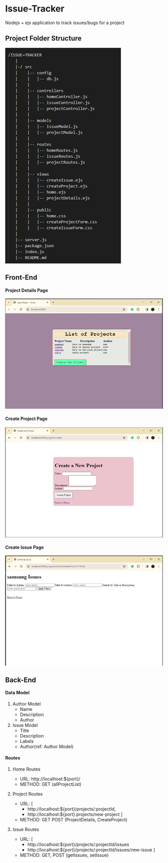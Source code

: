 # Issue-Tracker
Nodejs + ejs  application to track issues/bugs for a project

## Project Folder Structure
![home page](./public/folderStructure.JPG)

## Front-End

#### Project Details Page
![home page](./public/home.JPG)

#### Create Project Page
![Create Project](./public/createProject.JPG)

#### Create Issue Page
![Create Issues](./public/issueDetails.JPG)


## Back-End

#### Data Model
1. Author Model
    - Name
    - Description
    - Author
2. Issue Model
    - Title 
    - Description
    - Labels
    - Author(ref: Author Model)

#### Routes
1. Home Routes
    - URL: http://localhost:${port}/
    - METHOD: GET (allProjectList)

2. Project Routes
    - URL: [
        - http://localhost:${port}/projects/:projectId,
        - http://localhost:${port}.projects/new-project
    ]
    - METHOD: GET POST (ProjectDetails, CreateProject)

3. Issue Routes
    - URL: [
        - http://localhost:${port}/projects/:projectId/issues
        - http://localhost:${port}/projects/:projectId/issues/new-issue
    ]
    - METHOD: GET, POST (getIssues, setIssue)